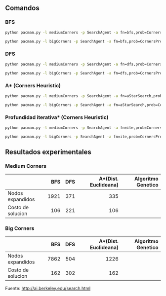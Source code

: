 ## Comandos

### BFS
```sh
python pacman.py -l mediumCorners -p SearchAgent -a fn=bfs,prob=CornersProblem
```

```sh
python pacman.py -l bigCorners -p SearchAgent -a fn=bfs,prob=CornersProblem -z 0.5
```
### DFS
```sh
python pacman.py -l mediumCorners -p SearchAgent -a fn=dfs,prob=CornersProblem
```

```sh
python pacman.py -l bigCorners -p SearchAgent -a fn=dfs,prob=CornersProblem -z 0.5
```

### A* (Corners Heuristic)
```sh
python pacman.py -l mediumCorners -p SearchAgent -a fn=aStarSearch,prob=CornersProblem,heuristic=cornersHeuristic -z 0.5
```

```sh
python pacman.py -l bigCorners -p SearchAgent -a fn=aStarSearch,prob=CornersProblem,heuristic=cornersHeuristic -z 0.5
```

### Profundidad iterativa* (Corners Heuristic)
```sh
python pacman.py -l mediumCorners -p SearchAgent -a fn=ite,prob=CornersProblem
```

```sh
python pacman.py -l bigCorners -p SearchAgent -a fn=ite,prob=CornersProblem -z 0.5
```

## Resultados experimentales 

### Medium Corners 

||BFS|DFS|A\*(Dist. Euclideana)|Algoritmo Genetico|
|-|-:|-:|-:|-:|
|Nodos expandidos|1921|371|335||
|Costo de solucion|106|221|106||

### Big Corners 

||BFS|DFS|A\*(Dist. Euclideana)|Algoritmo Genetico|
|-|-:|-:|-:|-:|
|Nodos expandidos|7862|504|1226||
|Costo de solucion|162|302|162||

Fuente: http://ai.berkeley.edu/search.html
